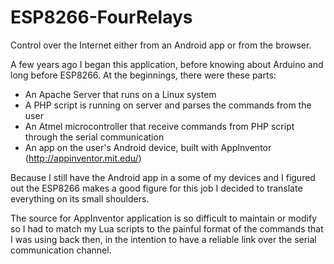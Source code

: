 # ESP8266-FourRelays
Control over the Internet either from an Android app or from the browser. 

A few years ago I began this application, before knowing about Arduino and long before ESP8266.
At the beginnings, there were these parts:
  - An Apache Server that runs on a Linux system
  - A PHP script is running on server and parses the commands from the user
  - An Atmel microcontroller that receive commands from PHP script through the serial communication
  - An app on the user's Android device, built with AppInventor (http://appinventor.mit.edu/)

Because I still have the Android app in a some of my devices and I figured out the ESP8266 makes a good figure for this job I decided to translate everything on its small shoulders.

The source for AppInventor application is so difficult to maintain or modify so I had to match my Lua scripts to the painful format of the commands that I was using back then, in the intention to have a reliable link over the serial communication channel.

